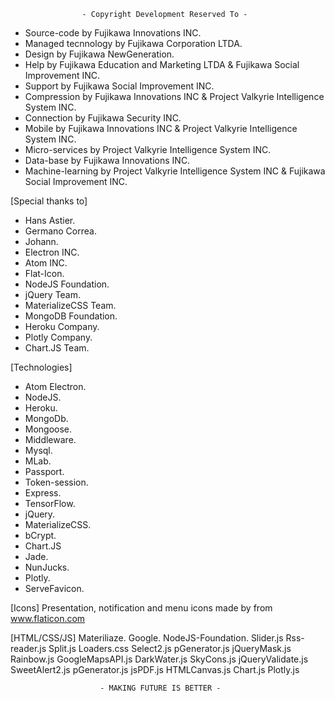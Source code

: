 					- Copyright Development Reserved To -

- Source-code by Fujikawa Innovations INC.
- Managed tecnnology by Fujikawa Corporation LTDA.
- Design by Fujikawa NewGeneration.
- Help by Fujikawa Education and Marketing LTDA & Fujikawa Social Improvement INC.
- Support by Fujikawa Social Improvement INC.
- Compression by Fujikawa Innovations INC & Project Valkyrie Intelligence System INC.
- Connection by Fujikawa Security INC.
- Mobile by Fujikawa Innovations INC & Project Valkyrie Intelligence System INC.
- Micro-services by Project Valkyrie Intelligence System INC.
- Data-base by Fujikawa Innovations INC.
- Machine-learning by Project Valkyrie Intelligence System INC & Fujikawa Social Improvement INC.

[Special thanks to]
- Hans Astier.
- Germano Correa.
- Johann.
- Electron INC.
- Atom INC.
- Flat-Icon.
- NodeJS Foundation.
- jQuery Team.
- MaterializeCSS Team.
- MongoDB Foundation.
- Heroku Company.
- Plotly Company.
- Chart.JS Team.

[Technologies]
- Atom Electron.
- NodeJS.
- Heroku.
- MongoDb.
- Mongoose.
- Middleware.
- Mysql.
- MLab.
- Passport.
- Token-session.
- Express.
- TensorFlow.
- jQuery.
- MaterializeCSS.
- bCrypt.
- Chart.JS
- Jade.
- NunJucks.
- Plotly.
- ServeFavicon.

[Icons]
Presentation, notification and menu icons made by from 
www.flaticon.com

[HTML/CSS/JS]
Materiliaze.
Google.
NodeJS-Foundation.
Slider.js
Rss-reader.js
Split.js
Loaders.css
Select2.js
pGenerator.js
jQueryMask.js
Rainbow.js
GoogleMapsAPI.js
DarkWater.js
SkyCons.js
jQueryValidate.js
SweetAlert2.js
pGenerator.js
jsPDF.js
HTMLCanvas.js
Chart.js
Plotly.js

						- MAKING FUTURE IS BETTER -